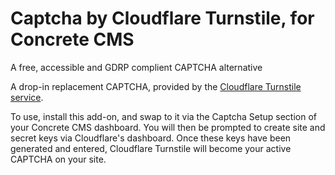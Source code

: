 # Captcha by Cloudflare Turnstile, for Concrete CMS
A free, accessible and GDRP complient CAPTCHA alternative

A drop-in replacement CAPTCHA, provided by the [Cloudflare Turnstile service](https://www.cloudflare.com/products/turnstile/).

To use, install this add-on, and swap to it via the Captcha Setup section of your Concrete CMS dashboard. You will then be prompted to create site and secret keys via Cloudflare's dashboard. Once these keys have been generated and entered, Cloudflare Turnstile will become your active CAPTCHA on your site.
